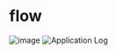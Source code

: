 # flow
![image](https://user-images.githubusercontent.com/106502111/184362310-1298f557-42b0-4b44-b37d-21474854ac37.png)
![Application Log](https://user-images.githubusercontent.com/106502111/184362533-e02b00f2-b2c9-4d06-b394-bdcdf2402a58.png)
